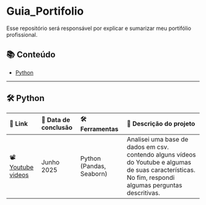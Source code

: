 # Guia_Portifolio
Esse repositório será responsável por explicar e sumarizar meu portifólio profissional.


## 📚 Conteúdo
- [Python](#python)

---

## 🛠️ Python

| 📎 Link | 📅 Data de conclusão | 🛠️ Ferramentas | 📝 Descrição do projeto |
|:----------------|:--------------------|:------------|:----------------------------|
| 📽️ [Youtube videos](https://github.com/Dnklht/Portifolio/tree/main/Python/Youtube%20videos%20project) | Junho 2025 | Python (Pandas, Seaborn) | Analisei uma base de dados em csv. contendo alguns vídeos do Youtube e algumas de suas características. No fim, respondi algumas perguntas descritivas. |
